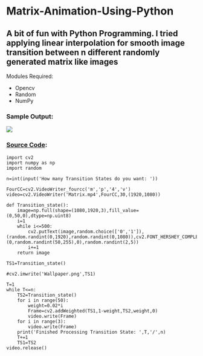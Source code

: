 # Matrix-Animation-Using-Python
## A bit of fun with Python Programming. I tried applying linear interpolation for smooth image transition between n different randomly generated matrix like images

Modules Required:
* Opencv
* Random
* NumPy

### Sample Output:

![](https://github.com/ChristeenTJose/Matrix-Animation-Using-Python/blob/master/Matrix.gif)

### [Source Code](https://github.com/ChristeenTJose/Matrix-Animation-Using-Python/blob/master/Matrix.py):

```
import cv2
import numpy as np
import random

n=int(input('How many Transition States do you want: '))

FourCC=cv2.VideoWriter_fourcc('m','p','4','v')
video=cv2.VideoWriter('Matrix.mp4',FourCC,30,(1920,1080))

def Transition_state():
	image=np.full(shape=(1080,1920,3),fill_value=(0,50,0),dtype=np.uint8)
	i=1
	while i<=500:
		cv2.putText(image,random.choice(['0','1']),(random.randint(0,1920),random.randint(0,1080)),cv2.FONT_HERSHEY_COMPLEX,random.randint(1,3),(0,random.randint(50,255),0),random.randint(2,5))
		i+=1
	return image

TS1=Transition_state()

#cv2.imwrite('Wallpaper.png',TS1)

T=1
while T<=n:
	TS2=Transition_state()
	for i in range(50):
		weight=0.02*i
		Frame=cv2.addWeighted(TS1,1-weight,TS2,weight,0)
		video.write(Frame)
	for i in range(3):
		video.write(Frame)
	print('Finished Processing Transition State: ',T,'/',n)
	T+=1
	TS1=TS2
video.release()
```
